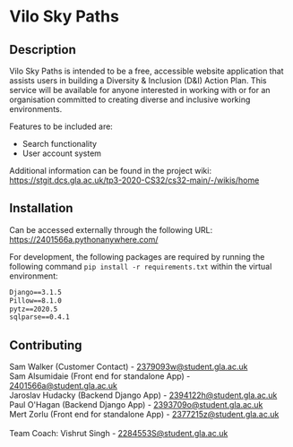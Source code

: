 # Vilo Sky Paths

## Description

Vilo Sky Paths is intended to be a free, accessible website application that assists users in building a Diversity & Inclusion (D&I) Action Plan. This service will be available for anyone interested in working with or for an organisation committed to creating diverse and inclusive working environments.

Features to be included are:
* Search functionality
* User account system

Additional information can be found in the project wiki: https://stgit.dcs.gla.ac.uk/tp3-2020-CS32/cs32-main/-/wikis/home

## Installation

Can be accessed externally through the following URL: https://2401566a.pythonanywhere.com/

For development, the following packages are required by running the following command `pip install -r requirements.txt` within the virtual environment:
```asgiref==3.3.1
Django==3.1.5
Pillow==8.1.0
pytz==2020.5
sqlparse==0.4.1
```

## Contributing

Sam Walker (Customer Contact) - 2379093w@student.gla.ac.uk <br />
Sam Alsumidaie (Front end for standalone App) - 2401566a@student.gla.ac.uk <br />
Jaroslav Hudacky (Backend Django App) - 2394122h@student.gla.ac.uk <br />
Paul O'Hagan (Backend Django App) - 2393709o@student.gla.ac.uk <br />
Mert Zorlu (Front end for standalone App) - 2377215z@student.gla.ac.uk <br />
<br />
Team Coach: Vishrut Singh - 2284553S@student.gla.ac.uk <br />

